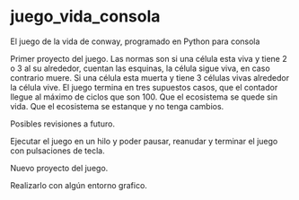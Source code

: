 # juego_vida_consola
El juego de la vida de conway, programado en Python para consola

Primer proyecto del juego.
Las normas son si una célula esta viva y tiene 2 o 3 al su alrededor, cuentan las esquinas, la célula sigue viva, en caso contrario muere.
Si una célula esta muerta y tiene 3 células vivas alrededor la célula vive.
El juego termina en tres supuestos casos, que el contador llegue al máximo de ciclos que son 100.
Que el ecosistema se quede sin vida.
Que el ecosistema se estanque y no tenga cambios.

Posibles revisiones a futuro.

Ejecutar el juego en un hilo y poder pausar, reanudar y terminar el juego con pulsaciones de tecla.

Nuevo proyecto del juego.

Realizarlo con algún entorno grafico.
